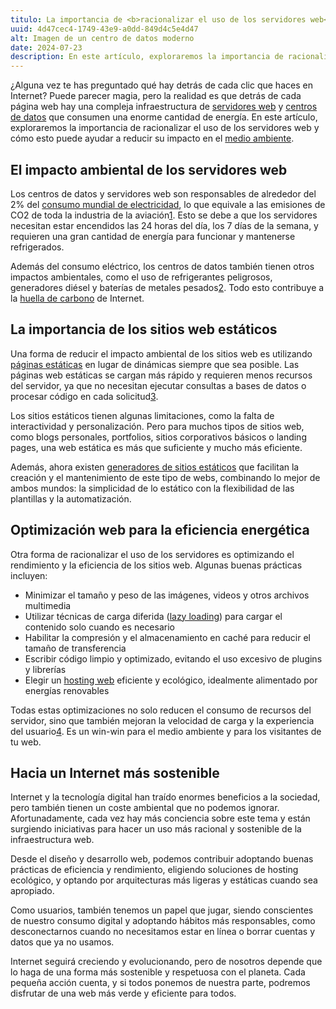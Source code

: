 ```yaml
---
titulo: La importancia de <b>racionalizar el uso de los servidores web</b>
uuid: 4d47cec4-1749-43e9-a0dd-849d4c5e4d47
alt: Imagen de un centro de datos moderno
date: 2024-07-23
description: En este artículo, exploraremos la importancia de racionalizar el uso de los servidores web y cómo esto puede ayudar a reducir su impacto en el medio ambiente
---
```


¿Alguna vez te has preguntado qué hay detrás de cada clic que haces en Internet? Puede parecer magia, pero la realidad es que detrás de cada página web hay una compleja infraestructura de [servidores web](https://es.wikipedia.org/wiki/Servidor_web) y [centros de datos](https://es.wikipedia.org/wiki/Centro_de_procesamiento_de_datos) que consumen una enorme cantidad de energía. En este artículo, exploraremos la importancia de racionalizar el uso de los servidores web y cómo esto puede ayudar a reducir su impacto en el [medio ambiente](https://es.wikipedia.org/wiki/Medio_ambiente).

## El impacto ambiental de los servidores web

Los centros de datos y servidores web son responsables de alrededor del 2% del [consumo mundial de electricidad](https://www.nature.com/articles/d41586-018-06610-y), lo que equivale a las emisiones de CO2 de toda la industria de la aviación[1]. Esto se debe a que los servidores necesitan estar encendidos las 24 horas del día, los 7 días de la semana, y requieren una gran cantidad de energía para funcionar y mantenerse refrigerados.

Además del consumo eléctrico, los centros de datos también tienen otros impactos ambientales, como el uso de refrigerantes peligrosos, generadores diésel y baterías de metales pesados[2]. Todo esto contribuye a la [huella de carbono](https://es.wikipedia.org/wiki/Huella_de_carbono) de Internet.

## La importancia de los sitios web estáticos

Una forma de reducir el impacto ambiental de los sitios web es utilizando [páginas estáticas](https://es.wikipedia.org/wiki/P%C3%A1gina_web_est%C3%A1tica) en lugar de dinámicas siempre que sea posible. Las páginas web estáticas se cargan más rápido y requieren menos recursos del servidor, ya que no necesitan ejecutar consultas a bases de datos o procesar código en cada solicitud[3].

Los sitios estáticos tienen algunas limitaciones, como la falta de interactividad y personalización. Pero para muchos tipos de sitios web, como blogs personales, portfolios, sitios corporativos básicos o landing pages, una web estática es más que suficiente y mucho más eficiente.

Además, ahora existen [generadores de sitios estáticos](https://jamstack.org/generators/) que facilitan la creación y el mantenimiento de este tipo de webs, combinando lo mejor de ambos mundos: la simplicidad de lo estático con la flexibilidad de las plantillas y la automatización.

## Optimización web para la eficiencia energética

Otra forma de racionalizar el uso de los servidores es optimizando el rendimiento y la eficiencia de los sitios web. Algunas buenas prácticas incluyen:

- Minimizar el tamaño y peso de las imágenes, videos y otros archivos multimedia
- Utilizar técnicas de carga diferida ([lazy loading](https://es.wikipedia.org/wiki/Lazy_loading)) para cargar el contenido solo cuando es necesario
- Habilitar la compresión y el almacenamiento en caché para reducir el tamaño de transferencia
- Escribir código limpio y optimizado, evitando el uso excesivo de plugins y librerías
- Elegir un [hosting web](https://es.wikipedia.org/wiki/Alojamiento_web) eficiente y ecológico, idealmente alimentado por energías renovables

Todas estas optimizaciones no solo reducen el consumo de recursos del servidor, sino que también mejoran la velocidad de carga y la experiencia del usuario[4]. Es un win-win para el medio ambiente y para los visitantes de tu web.

## Hacia un Internet más sostenible

Internet y la tecnología digital han traído enormes beneficios a la sociedad, pero también tienen un coste ambiental que no podemos ignorar. Afortunadamente, cada vez hay más conciencia sobre este tema y están surgiendo iniciativas para hacer un uso más racional y sostenible de la infraestructura web.

Desde el diseño y desarrollo web, podemos contribuir adoptando buenas prácticas de eficiencia y rendimiento, eligiendo soluciones de hosting ecológico, y optando por arquitecturas más ligeras y estáticas cuando sea apropiado.

Como usuarios, también tenemos un papel que jugar, siendo conscientes de nuestro consumo digital y adoptando hábitos más responsables, como desconectarnos cuando no necesitamos estar en línea o borrar cuentas y datos que ya no usamos.

Internet seguirá creciendo y evolucionando, pero de nosotros depende que lo haga de una forma más sostenible y respetuosa con el planeta. Cada pequeña acción cuenta, y si todos ponemos de nuestra parte, podremos disfrutar de una web más verde y eficiente para todos.

[1]: https://www.nature.com/articles/d41586-018-06610-y
[2]: https://www.sciencedirect.com/science/article/abs/pii/S1364032117309413
[3]: https://www.smashingmagazine.com/2015/11/modern-static-website-generators-next-big-thing/
[4]: https://web.dev/fast/
